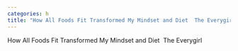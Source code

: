```yaml
---
categories: h
title: "How All Foods Fit Transformed My Mindset and Diet  The Everygirl"
---
```

How All Foods Fit Transformed My Mindset and Diet&nbsp;&nbsp;The Everygirl